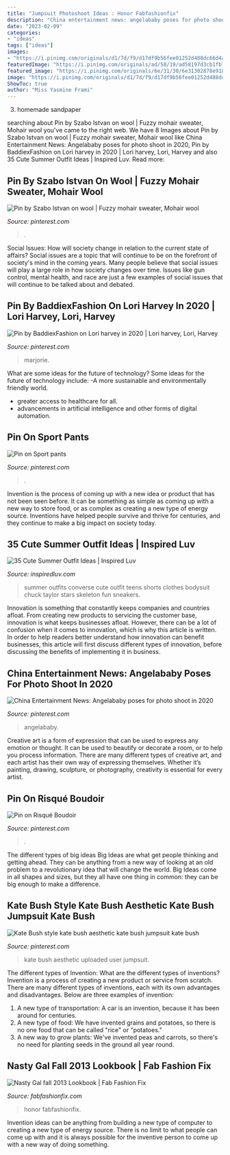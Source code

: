 ```yaml
---
title: "Jumpsuit Photoshoot Ideas : Honor Fabfashionfix"
description: "China entertainment news: angelababy poses for photo shoot in 2020"
date: "2023-02-09"
categories:
- "ideas"
tags: ["ideas"]
images:
- "https://i.pinimg.com/originals/d1/7d/f9/d17df9b56fee01252d488dc66d4a6668.jpg"
featuredImage: "https://i.pinimg.com/originals/ad/58/19/ad58197d3cb1fb7f8465b236babc145e.jpg"
featured_image: "https://i.pinimg.com/originals/6e/31/30/6e31302878e91855e4018e610624963d.jpg"
image: "https://i.pinimg.com/originals/d1/7d/f9/d17df9b56fee01252d488dc66d4a6668.jpg"
ShowToc: true
author: "Miss Yasmine Frami"
---
```



3. homemade sandpaper

	

		
searching about Pin by Szabo Istvan on wool | Fuzzy mohair sweater, Mohair wool you've came to the right web. We have 8 Images about Pin by Szabo Istvan on wool | Fuzzy mohair sweater, Mohair wool like China Entertainment News: Angelababy poses for photo shoot in 2020, Pin by BaddiexFashion on Lori harvey in 2020 | Lori harvey, Lori, Harvey and also 35 Cute Summer Outfit Ideas | Inspired Luv. Read more:
		
    
## Pin By Szabo Istvan On Wool | Fuzzy Mohair Sweater, Mohair Wool

<img loading=lazy src="https://i.pinimg.com/736x/4e/1f/ee/4e1fee9e2ffef4a3661636f7b6a68dfd.jpg" onerror="this.onerror=null;this.src='https://tse4.mm.bing.net/th?id=OIP.4ihlisFclZMrETkO-h_uGAHaLQ&amp;pid=15.1';" alt="Pin by Szabo Istvan on wool | Fuzzy mohair sweater, Mohair wool">

_Source: pinterest.com_

>. 

	

Social Issues: How will society change in relation to the current state of affairs?
Social issues are a topic that will continue to be on the forefront of society's mind in the coming years. Many people believe that social issues will play a large role in how society changes over time. Issues like gun control, mental health, and race are just a few examples of social issues that will continue to be talked about and debated.

    
## Pin By BaddiexFashion On Lori Harvey In 2020 | Lori Harvey, Lori, Harvey

<img loading=lazy src="https://i.pinimg.com/originals/d1/7d/f9/d17df9b56fee01252d488dc66d4a6668.jpg" onerror="this.onerror=null;this.src='https://tse4.mm.bing.net/th?id=OIP.hm3jApwIErM3Z4vIwvZJGwHaNK&amp;pid=15.1';" alt="Pin by BaddiexFashion on Lori harvey in 2020 | Lori harvey, Lori, Harvey">

_Source: pinterest.com_

>marjorie. 

	

What are some ideas for the future of technology?
Some ideas for the future of technology include: 
-A more sustainable and environmentally friendly world. 
- greater access to healthcare for all. 
- advancements in artificial intelligence and other forms of digital automation.

    
## Pin On Sport Pants

<img loading=lazy src="https://i.pinimg.com/originals/ad/58/19/ad58197d3cb1fb7f8465b236babc145e.jpg" onerror="this.onerror=null;this.src='https://tse2.mm.bing.net/th?id=OIP.gQWPAPwE6Z-Syi7iHVCZQgHaMk&amp;pid=15.1';" alt="Pin on Sport pants">

_Source: pinterest.com_

>. 

	

Invention is the process of coming up with a new idea or product that has not been seen before. It can be something as simple as coming up with a new way to store food, or as complex as creating a new type of energy source. Inventions have helped people survive and thrive for centuries, and they continue to make a big impact on society today.

    
## 35 Cute Summer Outfit Ideas | Inspired Luv

<img loading=lazy src="http://www.inspiredluv.com/wp-content/uploads/2017/01/Cute-Summer-Outfit-Ideas-2.jpg" onerror="this.onerror=null;this.src='https://tse4.mm.bing.net/th?id=OIP.twHywQMt-th_n4AIts5cagHaKe&amp;pid=15.1';" alt="35 Cute Summer Outfit Ideas | Inspired Luv">

_Source: inspiredluv.com_

>summer outfits converse cute outfit teens shorts clothes bodysuit chuck taylor stars skeleton fun sneakers. 

	

Innovation is something that constantly keeps companies and countries afloat. From creating new products to servicing the customer base, innovation is what keeps businesses afloat. However, there can be a lot of confusion when it comes to innovation, which is why this article is written. In order to help readers better understand how innovation can benefit businesses, this article will first discuss different types of innovation, before discussing the benefits of implementing it in business.

    
## China Entertainment News: Angelababy Poses For Photo Shoot In 2020

<img loading=lazy src="https://i.pinimg.com/originals/6e/31/30/6e31302878e91855e4018e610624963d.jpg" onerror="this.onerror=null;this.src='https://tse1.mm.bing.net/th?id=OIP.AhItgAev4-UZmNUUO91wsgHaKQ&amp;pid=15.1';" alt="China Entertainment News: Angelababy poses for photo shoot in 2020">

_Source: pinterest.com_

>angelababy. 

	

Creative art is a form of expression that can be used to express any emotion or thought. It can be used to beautify or decorate a room, or to help you process information. There are many different types of creative art, and each artist has their own way of expressing themselves. Whether it’s painting, drawing, sculpture, or photography, creativity is essential for every artist.

    
## Pin On Risqué Boudoir

<img loading=lazy src="https://i.pinimg.com/736x/f1/c1/4b/f1c14b059b5b07b38655be28f4d36c68.jpg" onerror="this.onerror=null;this.src='https://tse3.mm.bing.net/th?id=OIP.6Ck91LZ7mqIn8WrDaE0x9AHaLt&amp;pid=15.1';" alt="Pin on Risqué Boudoir">

_Source: pinterest.com_

>. 

	

The different types of big ideas
Big Ideas are what get people thinking and getting ahead. They can be anything from a new way of looking at an old problem to a revolutionary idea that will change the world. Big Ideas come in all shapes and sizes, but they all have one thing in common: they can be big enough to make a difference.

    
## Kate Bush Style Kate Bush Aesthetic Kate Bush Jumpsuit Kate Bush

<img loading=lazy src="https://i.pinimg.com/originals/86/4c/ff/864cffd78af15cd9bc4bd85f57aa5517.jpg" onerror="this.onerror=null;this.src='https://tse4.mm.bing.net/th?id=OIP.z8pQI3Y58GitPo-T07qhaAHaKO&amp;pid=15.1';" alt="Kate Bush style kate bush aesthetic kate bush jumpsuit kate bush">

_Source: pinterest.com_

>kate bush aesthetic uploaded user jumpsuit. 

	

The different types of Invention: What are the different types of inventions?
Invention is a process of creating a new product or service from scratch. There are many different types of inventions, each with its own advantages and disadvantages. Below are three examples of invention:
1) A new type of transportation: A car is an invention, because it has been around for centuries. 
2) A new type of food: We have invented grains and potatoes, so there is no one food that can be called "rice" or "potatoes." 
3) A new way to grow plants: We've invented peas and carrots, so there's no need for planting seeds in the ground all year round.

    
## Nasty Gal Fall 2013 Lookbook | Fab Fashion Fix

<img loading=lazy src="http://fabfashionfix.com/wp-content/uploads/2013/10/285.jpg" onerror="this.onerror=null;this.src='https://tse1.mm.bing.net/th?id=OIP.sxVFdd4TswNLZEoux9rYvgHaLH&amp;pid=15.1';" alt="Nasty Gal fall 2013 Lookbook | Fab Fashion Fix">

_Source: fabfashionfix.com_

>honor fabfashionfix. 

	

Invention ideas can be anything from building a new type of computer to creating a new type of energy source. There is no limit to what people can come up with and it is always possible for the inventive person to come up with a new way of doing something.

